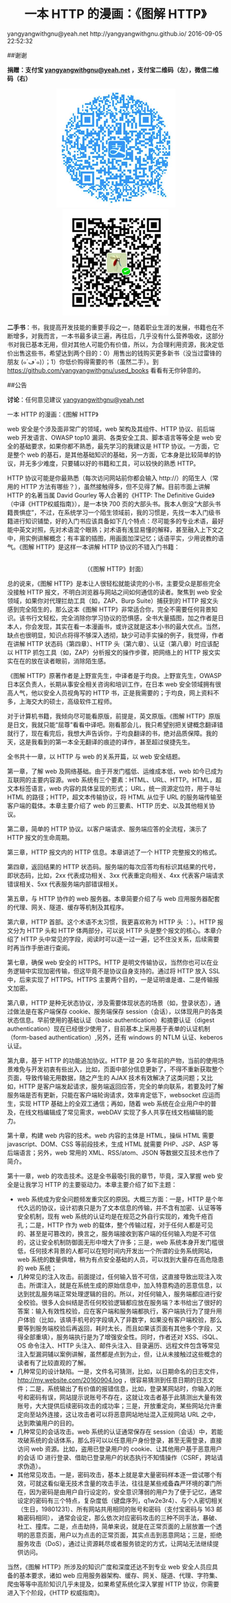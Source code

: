 <h1 align="center">一本 HTTP 的漫画：《图解 HTTP》</h1>
yangyangwithgnu@yeah.net  
http://yangyangwithgnu.github.io/  
2016-09-05 22:52:32


##谢谢

**捐赠：支付宝 yangyangwithgnu@yeah.net ，支付宝二维码（左），微信二维码（右）**
<div align="center">
<img src="https://raw.githubusercontent.com/yangyangwithgnu/yangyangwithgnu.github.io/master/pics/alipay_donate_qr.png" alt=""/>
<img src="https://raw.githubusercontent.com/yangyangwithgnu/yangyangwithgnu.github.io/master/pics/wechat_donate_qr.png" alt=""/><br>
</div>

**二手书**：书，我提高开发技能的重要手段之一，随着职业生涯的发展，书籍也在不断增多，对我而言，一本书最多读三遍，再往后，几乎没有什么营养吸收，这部分书对我已基本无用，但对其他人可能仍有价值，所以，为合理利用资源，我决定低价出售这些书，希望达到两个目的：0）用售出的钱购买更多新书（没当过雷锋的朋友 (๑´ڡ`๑)）；1）你低价购得需要的书（虽然二手）。到 https://github.com/yangyangwithgnu/used_books 看看有无你钟意的。


##公告

**讨论**：任何意见建议 yangyangwithgnu@yeah.net  



一本 HTTP 的漫画：《图解 HTTP》

web 安全是个涉及面非常广的领域，web 架构及其组件、HTTP 协议、前后端 web 开发语言、OWASP top10 漏洞、各类安全工具、脚本语言等等全是 web 安全的基础要求，如果你都不熟悉，最先学习的我建议是 HTTP 协议。一方面，它是整个 web 的基石，是其他基础知识的基础，另一方面，它本身是比较简单的协议，并无多少难度，只要辅以好的书籍和工具，可以较快的熟悉 HTTP。

HTTP 协议可能是你最熟悉（每次访问网站前你都会输入 http://）的陌生人（常用的 HTTP 方法有哪些？），虽然接触得多，但不见得了解。目前市面上讲解 HTTP 的名著当属 David Gourley 等人合著的《HTTP: The Definitive Guide》（中译《HTTP权威指南》），是一本快 700 页的大部头书。我本人倒没“大部头书籍畏惧症”，不过，在系统学习一个陌生领域前，我的习惯是，先找一本入门级书籍进行知识铺垫，好的入门书应该具备如下几个特点：尽可能多的专业术语，最好能中英文对照，先对术语混个眼熟；对术语有浅显易懂的解释，甚至融入上下文之中，用实例讲解概念；有丰富的插图，用画面加深记忆；话语平实，少用说教的语气。《图解 HTTP》是这样一本讲解 HTTP 协议的不错入门书籍：
<div align="center">
<img src="https://github.com/yangyangwithgnu/illustration_HTTP/blob/master/pics/front_cover.jpg" alt=""/><br />
（《图解 HTTP》封面）
</div>

总的说来，《图解 HTTP》是本让人很轻松就能读完的小书，主要受众是那些完全没接触 HTTP 报文，不明白浏览器与网站之间如何通信的读者。聚焦到 web 安全领域，如果你对代理拦劫工具（如，ZAP、Burp Suite）捕获到的 HTTP 报文头感到完全陌生的，那么这本《图解 HTTP》非常适合你，完全不需要任何背景知识。该书行文轻松，完全消除你学习协议的恐惧感，全书大量插图，加之作者是日本人，你会发现，其实在看一本漫画书，或许这就是这本小书的最大优点。当然，缺点也很明显，知识点将得不够深入透彻，缺少可动手实操的例子，我觉得，作者在讲解 HTTP 状态码（第四章）、HTTP 头（第六章）、认证（第八章）时应该配以 HTTP 抓包工具（如，ZAP）分析报文的操作步骤，把网络上的 HTTP 报文实实在在的放在读者眼前，消除陌生感。

《图解 HTTP》原著作者是上野宣先生，中译者是于均良。上野宣先生，OWASP 日本区负责人，长期从事安全相关咨询和培训工作，在日本 web 安全领域拥有很高人气，他以安全人员视角写的 HTTP 书，正是我需要的；于均良，网上资料不多，上海交大的硕士，高级软件工程师。

对于计算机书籍，我倾向尽可能看原版，前提是，英文原版。《图解 HTTP》原版是日文，我就只能“屈尊”看看中译吧。刚看那会儿，我只希望别把关键概念翻译错就行了，现在看完后，我想大声告诉你，于均良翻译的书，绝对品质保障。我的天，这是我看到的第一本全无翻译的痕迹的译作，甚至超过侯捷先生。

全书共十一章，以 HTTP 与 web 的关系开篇，以 web 安全结题。

第一章，了解 web 及网络基础。由于开发门槛低、运维成本低，web 如今已成为互联网的主要内容源。web 系统有三个要素：HTML、URL、HTTP。HTML，超文本标签语言，web 内容的具体呈现的形式；
URL，统一资源定位符，用于寻址 HTML 的路径；HTTP，超文本传输协议，将 HTML 从位于 URL 的服务端传输至客户端的载体。本章主要介绍了 web 的三要素、HTTP 历史、以及其他相关协议。

第二章，简单的 HTTP 协议。以客户端请求、服务端应答的全流程，演示了 HTTP 报文的生命周期。

第三章，HTTP 报文内的 HTTP 信息。本章讲述了一个 HTTP 完整报文的格式。

第四章，返回结果的 HTTP 状态码。服务端的每次应答均有标识其结果的代号，即状态码，比如，2xx 代表成功相关、3xx 代表重定向相关、4xx 代表客户端请求错误相关、5xx 代表服务端内部错误相关。

第五章，与 HTTP 协作的 web 服务器。本章简要介绍了与 web 应用服务器配套的代理、网关、隧道、缓存等机制及其程序。

第六章，HTTP 首部。这个术语不太习惯，我更喜欢称为 HTTP 头 ：）。HTTP 报文分为 HTTP 头和 HTTP 体两部分，可以说 HTTP 头是整个报文的核心。本章介绍了 HTTP 头中常见的字段，阅读时可以逐一过一遍，记不住没关系，后续需要时再当作手册进行查阅。

第七章，确保 web 安全的 HTTPS。HTTP 是明文传输协议，当然你也可以在业务逻辑中实现加密传输，但这毕竟不是协议自身支持的。通过将 HTTP 放入 SSL 中，后来实现了 HTTPS。HTTPS 主要两个目的，一是证明谁是谁、二是传输报文加密。

第八章，HTTP 是种无状态协议，涉及需要体现状态的场景（如，登录状态），通过做法是在客户端保存 cookie、服务端保存 session（会话），以体现用户的各类状态信息。早前使用的基础认证（basic authentication）和摘要认证（digest authentication）现在已经很少使用了，目前基本上采用基于表单的认证机制（form-based authentication）,另外，还有 windows 的 NTLM 认证、keberos 认证。

第九章，基于 HTTP 的功能追加协议。HTTP 是 20 多年前的产物，当前的使用场景难免与开发初衷有些出入，比如，页面中部分信息更新了，不得不重新获取整个页面，导致传输无用数据，随之产生的 AJAX 技术有效解决了这类问题；又比如，HTTP 是客户端发起请求，服务端返回应答，完全的单向联系，若要及时了解服务端是否有更新，只能在客户端轮询请求，效率肯定低下，websocket 应运而生，实现 HTTP 基础上的全双工通信；再如，随着 web 系统在企业用户中的普及，在线文档编辑成了常见需求，webDAV 实现了多人共享在线文档编辑的能力。

第十章，构建 web 内容的技术。web 内容的主体是 HTML，操纵 HTML 需要 javascript、DOM、CSS 等前段技术，生成 HTML 就需要 PHP、JSP、ASP 等后端语言；另外，web 常用的 XML、RSS/atom、JSON 等数据交互技术也作了简介。

第十一章，web 的攻击技术。这是全书最吸引我的章节，毕竟，深入掌握 web 安全是让我学习 HTTP 的主要驱动力。本章主要介绍了如下主题：
* web 系统成为安全问题频发重灾区的原因。大概三方面：一是，HTTP 是个年代久远的协议，设计初衷只是为了文本信息的传输，并不含有加密、认证等等安全机制，现有 web 系统的认证均是在规范之外自行实现的，难免千疮百孔；二是，HTTP 作为 web 的载体，整个传输过程，对于任何人都是可见的、甚至是可篡改的，换言之，服务端接收到客户端的任何输入均是不可信的，这让安全机制防御面无形中增大了许多；三是，web 系统本身开发门槛很低，任何技术背景的人都可以在短时间内开发出一个所谓的业务系统网站，web 系统的数量俱增，稍为有点安全基础的人员，可以找到大量存在高危隐患的 web 系统；
* 几种常见的注入攻击。前面提过，任何输入皆不可信，这直接导致出现注入攻击。所谓注入，就是在系统生成的原始信息中，加入特意构造的恶意信息，以达到扰乱服务端正常处理逻辑的目的。所以，对任何输入，服务端都应进行安全校验。很多人会纠结是否任何校验逻辑都应放在服务端？本书给出了很好的答案：输入有效性校验，应在客户端和服务端都执行，客户端执行为了提升用户体验（比如，该填手机号的字段填入了非数字，如果没有客户端校验，那么要等到服务端校验后再返回，耗时太长，而且如果该页面有其他多个字段，又得全部重填），服务端执行是为了增强安全性。同时，作者还对 XSS、iSQL、OS 命令注入、HTTP 头注入、邮件头注入、目录遍历、远程文件包含等常见注入型漏洞辅以案例讲解，虽然都是点到为止，但，让从未接触过这些概念的读者有了比较直观的了解。
* 几种常见的设计缺陷。一是，文件名可猜测，比如，以日期命名的日志文件，http://my.website.com/20160904.log ，很容易猜测到任意日期的日志文件；二是，系统输出了有价值的报错信息，比如，登录某网站时，你输入的账号和密码有误，网站提示说账号不存在，这就让攻击者基于此猜测出大量有效账号，大大提供后续密码攻击的成功率；三是，开放重定向，某些网站允许重定向至站外连接，这让攻击者可以将恶意网站地址混入正规网站 URL 之中，达到欺骗用户的目的。
* 几种常见的会话攻击。web 系统的认证通常保存在 session（会话）中，若能攻破系统的会话体系，那么将可以以任意用户身份登录，甚至无需登录，直接访问 web 资源。比如，盗用已登录用户的 cookie、让其他用户基于恶意用户的会话 ID 进行登录、借助已登录用户的状态执行不知情操作（CSRF，跨站请求伪造）。
* 其他常见攻击。一是，密码攻击，基本上就是拿大量密码样本逐一尝试哪个有效，可就这看似毫无技术含量的攻击手法，往往是某些戒备森严环境的罩门所在，因为密码是由用户自行设定的，安全意识薄弱的用户为了便于记忆，通常设定的密码有三个特点，复杂度低（键盘序列，q1w2e3r4）、与个人密切相关（生日，19801231）、所有网站共用相同的账号和密码（支付宝密码与 163 邮箱密码相同），
通常会设定，那么依次对应密码攻击的三种不同手法，暴破、社工、撞库。二是，点击劫持，简单来说，就是在正常页面的上层放置一个透明的恶意页面，用户以为点击的正常页面，其实点击到恶意网站；三是，拒绝服务攻击（DoS），通过让资源耗尽或者服务锁定的方式，让网站无法继续提供访问。

当然，《图解 HTTP》所涉及的知识广度和深度还达不到专业 web 安全人员应具备的基本要求，诸如 web 应用服务器架构、缓存、网关、隧道、代理、字符集、爬虫等等中高阶知识几乎未提及，如果希望系统化深入掌握 HTTP 协议，你需要进入下个阶段，《HTTP 权威指南》。








